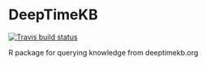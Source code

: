 # DeepTimeKB
  <!-- badges: start -->
  [![Travis build status](https://travis-ci.com/xgmachina/DeepTimeKB.svg?branch=master)](https://travis-ci.com/xgmachina/DeepTimeKB)
  <!-- badges: end -->
R package for querying knowledge from deeptimekb.org

